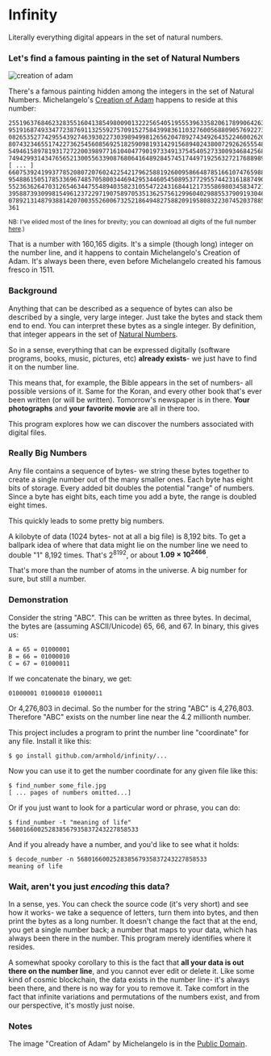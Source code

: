 # Infinity

Literally everything digital appears in the set of natural numbers.


### Let's find a famous painting in the set of Natural Numbers

![creation of adam](https://github.com/armhold/infinity/blob/master/samples/creation_of_adam.jpg "creation of adam")

There's a famous painting hidden among the integers in the set of Natural Numbers.
Michelangelo's [Creation of Adam](https://en.wikipedia.org/wiki/The_Creation_of_Adam)
happens to reside at this number:

    25519637684623283551604138549800901322256540519555396335820617899064263322699621
    95191687493347723876911325592757091527584399836110327600568809057692273948571948
    08265352774295543927463930227303989499812656204789274349264352246002620646195049
    80743234655174227362545608569251825909819314291568940243800729262655548989815338
    54946158978193172722003989771610404779019733491375454052733009346842568422009696
    74942993143476565213005563390876806416489284574517449719256327217688989948909567
    [ ... ]
    66075392419937785208072076024225421796258819260095866487851661074765988817906435
    95488615051785336967485705800344694295344605450895377295574423161887490912578460
    55236362647031265463447554894035823105547224316844121735586980345834721507867209
    39588739309981549612372297190758970535136257561299604029885537909193046058541165
    07892131487938814207003552600673252186494827588209195808322307452037885128631910
    361


<sub>NB: I've elided most of the lines for brevity; you can download all digits of 
the full number [here](https://github.com/armhold/infinity/blob/master/samples/creation_of_adam-number.txt).)</sub>

That is a number with 160,165 digits. It's a simple (though long) integer on the number line,
and it happens to contain Michelangelo's Creation of Adam. It's always been there, even
before Michelangelo created his famous fresco in 1511.



### Background

Anything that can be described as a sequence of bytes can also be described by a single, 
very large integer. Just take the bytes and stack them end to end. You can interpret these 
bytes as a single integer. By definition, that integer appears in the set of
[Natural Numbers](https://en.wikipedia.org/wiki/Natural_number).

So in a sense, everything that can be expressed digitally (software programs, books, music,
pictures, etc) **already exists**- we just have to find it on the number line.

This means that, for example, the Bible appears in the set of numbers- all possible versions of it. 
Same for the Koran, and every other book that's ever been written (or will be written). 
Tomorrow's newspaper is in there. **Your photographs** and **your favorite movie** are all in there too.

This program explores how we can discover the numbers associated with digital files.


### Really Big Numbers


Any file contains a sequence of bytes- we string these bytes together to create a single number
out of the many smaller ones. Each byte has eight bits of storage. Every added bit doubles the potential
"range" of numbers. Since a byte has eight bits, each time you add a byte, the range is doubled eight times.

This quickly leads to some pretty big numbers.

A kilobyte of data (1024 bytes- not at all a big file) is 8,192 bits. To get a ballpark idea
of where that data might lie on the number line we need to double "1" 8,192 times.
That's 2<sup>8192</sup>, or about **1.09 × 10<sup>2466</sup>**.

That's more than the number of atoms in the universe. A big number for sure, but still a number.

### Demonstration

Consider the string "ABC". This can be written as three bytes. In decimal, the bytes are (assuming
ASCII/Unicode) 65, 66, and 67. In binary, this gives us:

    A = 65 = 01000001
    B = 66 = 01000010
    C = 67 = 01000011

If we concatenate the binary, we get:

    01000001 01000010 01000011  
     
Or 4,276,803 in decimal. So the number for the string "ABC" is 4,276,803. Therefore "ABC" exists
on the number line near the 4.2 millionth number.

This project includes a program to print the number line "coordinate" for any file. Install it
like this:

    $ go install github.com/armhold/infinity/...
    
Now you can use it to get the number coordinate for any given file like this:    
    
    $ find_number some_file.jpg
    [ ... pages of numbers omitted...]
    
Or if you just want to look for a particular word or phrase, you can do:

    $ find_number -t "meaning of life"
    568016600252838567935837243227858533

And if you already have a number, and you'd like to see what it holds:

    $ decode_number -n 568016600252838567935837243227858533
    meaning of life


### Wait, aren't you just *encoding* this data?

In a sense, yes. You can check the source code (it's very short) and see how it works- we take a sequence of letters,
turn them into bytes, and then print the bytes as a long number. It doesn't change the fact that at the end,
you get a single number back; a number that maps to your data, which has always been there in the number. This
program merely identifies where it resides.

A somewhat spooky corollary to this is the fact that **all your data is out there on the number line**, and you
cannot ever edit or delete it. Like some kind of cosmic blockchain, the data exists in the number line- it's always
been there, and there is no way for you to remove it. Take comfort in the fact that infinite variations and
permutations of the numbers exist, and from our perspective, it's mostly just noise.


### Notes

The image "Creation of Adam" by Michelangelo is in the [Public Domain](https://commons.wikimedia.org/w/index.php?curid=15461165).
